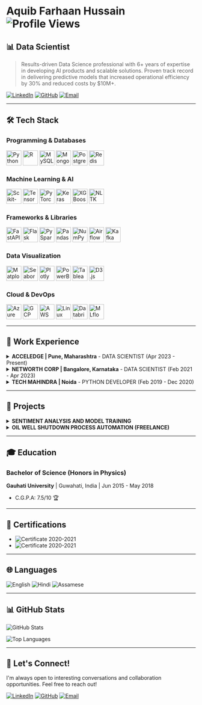 # Aquib Farhaan Hussain ![Profile Views](https://komarev.com/ghpvc/?username=aquib97&color=blue)

## 📊 Data Scientist

> Results-driven Data Science professional with 6+ years of expertise in developing AI products and scalable solutions. Proven track record in delivering predictive models that increased operational efficiency by 30% and reduced costs by $10M+.

[![LinkedIn](https://img.shields.io/badge/LinkedIn-0077B5?style=for-the-badge&logo=linkedin&logoColor=white)](https://linkedin.com/in/aquibfarhaan/) [![GitHub](https://img.shields.io/badge/GitHub-100000?style=for-the-badge&logo=github&logoColor=white)](https://github.com/aquib97) [![Email](https://img.shields.io/badge/Email-D14836?style=for-the-badge&logo=gmail&logoColor=white)](mailto:aquib.farhaan2@gmail.com)

---

## 🛠️ Tech Stack

### Programming & Databases
[<img src="https://cdn.jsdelivr.net/npm/simple-icons@v9/icons/python.svg" alt="Python" width="40" height="40">](https://www.python.org/)
[<img src="https://cdn.jsdelivr.net/npm/simple-icons@v9/icons/r.svg" alt="R" width="40" height="40">](https://www.r-project.org/)
[<img src="https://cdn.jsdelivr.net/npm/simple-icons@v9/icons/mysql.svg" alt="MySQL" width="40" height="40">](https://www.mysql.com/)
[<img src="https://cdn.jsdelivr.net/npm/simple-icons@v9/icons/mongodb.svg" alt="MongoDB" width="40" height="40">](https://www.mongodb.com/)
[<img src="https://cdn.jsdelivr.net/npm/simple-icons@v9/icons/postgresql.svg" alt="PostgreSQL" width="40" height="40">](https://www.postgresql.org/)
[<img src="https://cdn.jsdelivr.net/npm/simple-icons@v9/icons/redis.svg" alt="Redis" width="40" height="40">](https://redis.io/)

### Machine Learning & AI
[<img src="https://cdn.jsdelivr.net/npm/simple-icons@v9/icons/scikit-learn.svg" alt="Scikit-Learn" width="40" height="40">](https://scikit-learn.org/)
[<img src="https://cdn.jsdelivr.net/npm/simple-icons@v9/icons/tensorflow.svg" alt="TensorFlow" width="40" height="40">](https://www.tensorflow.org/)
[<img src="https://cdn.jsdelivr.net/npm/simple-icons@v9/icons/pytorch.svg" alt="PyTorch" width="40" height="40">](https://pytorch.org/)
[<img src="https://cdn.jsdelivr.net/npm/simple-icons@v9/icons/keras.svg" alt="Keras" width="40" height="40">](https://keras.io/)
[<img src="https://cdn.jsdelivr.net/npm/simple-icons@v9/icons/xgboost.svg" alt="XGBoost" width="40" height="40">](https://xgboost.readthedocs.io/)
[<img src="https://cdn.jsdelivr.net/npm/simple-icons@v9/icons/python.svg" alt="NLTK" width="40" height="40">](https://www.nltk.org/)

### Frameworks & Libraries
[<img src="https://cdn.jsdelivr.net/npm/simple-icons@v9/icons/fastapi.svg" alt="FastAPI" width="40" height="40">](https://fastapi.tiangolo.com/)
[<img src="https://cdn.jsdelivr.net/npm/simple-icons@v9/icons/flask.svg" alt="Flask" width="40" height="40">](https://flask.palletsprojects.com/)
[<img src="https://cdn.jsdelivr.net/npm/simple-icons@v9/icons/apache-spark.svg" alt="PySpark" width="40" height="40">](https://spark.apache.org/)
[<img src="https://cdn.jsdelivr.net/npm/simple-icons@v9/icons/pandas.svg" alt="Pandas" width="40" height="40">](https://pandas.pydata.org/)
[<img src="https://cdn.jsdelivr.net/npm/simple-icons@v9/icons/numpy.svg" alt="NumPy" width="40" height="40">](https://numpy.org/)
[<img src="https://cdn.jsdelivr.net/npm/simple-icons@v9/icons/apache-airflow.svg" alt="Airflow" width="40" height="40">](https://airflow.apache.org/)
[<img src="https://cdn.jsdelivr.net/npm/simple-icons@v9/icons/apache-kafka.svg" alt="Kafka" width="40" height="40">](https://kafka.apache.org/)

### Data Visualization
[<img src="https://cdn.jsdelivr.net/npm/simple-icons@v9/icons/python.svg" alt="Matplotlib" width="40" height="40">](https://matplotlib.org/)
[<img src="https://cdn.jsdelivr.net/npm/simple-icons@v9/icons/python.svg" alt="Seaborn" width="40" height="40">](https://seaborn.pydata.org/)
[<img src="https://cdn.jsdelivr.net/npm/simple-icons@v9/icons/plotly.svg" alt="Plotly" width="40" height="40">](https://plotly.com/)
[<img src="https://cdn.jsdelivr.net/npm/simple-icons@v9/icons/power-bi.svg" alt="PowerBI" width="40" height="40">](https://powerbi.microsoft.com/)
[<img src="https://cdn.jsdelivr.net/npm/simple-icons@v9/icons/tableau.svg" alt="Tableau" width="40" height="40">](https://www.tableau.com/)
[<img src="https://cdn.jsdelivr.net/npm/simple-icons@v9/icons/d3-dot-js.svg" alt="D3.js" width="40" height="40">](https://d3js.org/)

### Cloud & DevOps
[<img src="https://cdn.jsdelivr.net/npm/simple-icons@v9/icons/microsoftazure.svg" alt="Azure" width="40" height="40">](https://azure.microsoft.com/)
[<img src="https://cdn.jsdelivr.net/npm/simple-icons@v9/icons/googlecloud.svg" alt="GCP" width="40" height="40">](https://cloud.google.com/)
[<img src="https://cdn.jsdelivr.net/npm/simple-icons@v9/icons/amazonaws.svg" alt="AWS" width="40" height="40">](https://aws.amazon.com/)
[<img src="https://cdn.jsdelivr.net/npm/simple-icons@v9/icons/linux.svg" alt="Linux" width="40" height="40">](https://www.linux.org/)
[<img src="https://cdn.jsdelivr.net/npm/simple-icons@v9/icons/databricks.svg" alt="Databricks" width="40" height="40">](https://www.databricks.com/)
[<img src="https://cdn.jsdelivr.net/npm/simple-icons@v9/icons/mlflow.svg" alt="MLflow" width="40" height="40">](https://mlflow.org/)

---

## 💼 Work Experience

<details>
<summary><strong>ACCELEDGE | Pune, Maharashtra</strong> - DATA SCIENTIST (Apr 2023 - Present)</summary>

#### VOICE BOT PLATFORM
- Engineered a scalable voice bot integrated with dialer API, managing 10,000+ daily calls through MongoDB and temporary caching, resulting in 40% improved customer engagement.
- Created an end-to-end service for real-time audio interactions with speech-to-text transcription and multilingual support, reducing response time by 65% and increasing user satisfaction by 45%.
- Integrated GenAI (OpenAI + LangChain) to generate dynamic responses, boosting system efficiency by 35% and expanding language capabilities to support 8+ languages.
- Established a robust audio response pipeline with session-aware memory management, decreasing latency by 50% while maintaining 99.5% uptime.

#### WEB BOT PLATFORM
- Created a scalable chatbot platform for web and WhatsApp applications using JSON-based architecture, increasing user engagement by 55% and reducing customer service costs by 30%.
- Configured MongoDB for session management and applied RAG techniques with LLM and Hugging Face models, improving response accuracy by 40% and reducing processing time by 25%.
- Enhanced platform functionality with API integration, sentiment analysis, and multilingual support, resulting in 65% higher user retention and 70% faster query resolution.

#### AUDIO PROCESSING AND NLP AUTOMATION
- Constructed FastAPI microservices for multilingual audio pipelines with SpeechBrain and Google STT, processing 5,000+ monthly audio files with 98% accuracy.
- Architected APIs with flexible input support, token-based security, and fault handling, reducing system failures by 75% and improving cross-language NLP task efficiency by 60%.

#### DATA SCRAPING AND AUTOMATION
- Developed Selenium-based web scraping tool that reduced manual data collection time by 90%, extracting and processing 500+ data files daily.
- Established post-processing pipelines and daily logging system integrated with SQL database, enabling real-time visualization that improved decision-making speed by 70%.
</details>

<details>
<summary><strong>NETWORTH CORP | Bangalore, Karnataka</strong> - DATA SCIENTIST (Feb 2021 - Apr 2023)</summary>

#### TOTAL EXTRACT LOSS OPTIMIZATION
- Conducted root cause analysis using regression techniques and Shap value-driven feature importance, identifying 8 key factors affecting yield loss.
- Formulated optimal process control parameters based on historical data analysis, resulting in 0.65% yield increase and $450K annual savings.
- Engineered scalable data models and pipelines that accelerated analysis of high-volume datasets by 40%, enabling weekly instead of monthly reporting.

#### SPACE OPTIMIZATION
- Devised an optimization algorithm for SKU combination in route assembly, maximizing truck space utilization by 35% and reducing transportation costs by $300K monthly.

#### ELECTRICITY FORECAST IN BREWERIES
- Analyzed 15-minute interval electricity consumption patterns across brewery operations, identifying peak usage periods and optimization opportunities.
- Applied time series forecasting techniques achieving 90% prediction accuracy with LSTM models, enabling 15% reduction in electricity costs through optimized scheduling.

#### OTHER ACHIEVEMENTS
- Programmed an automation tool for MRP controller validation and SAP responsibility management, handling 20+ daily incidents automatically and reducing manual processing time by 85%.
- Built an SLA breach monitoring system with automated alerts, helping prioritize critical cases and contributing to $10M cost savings through improved incident management.
</details>

<details>
<summary><strong>TECH MAHINDRA | Noida</strong> - PYTHON DEVELOPER (Feb 2019 - Dec 2020)</summary>

- Created Python-based data processing applications that improved operational efficiency by 30% and reduced manual data handling by 65%.
- Established ETL processes using Pandas and NumPy, processing 2TB+ of data monthly from various sources with 99.8% accuracy.
- Developed RESTful APIs with Flask that decreased system integration time by 40% and enabled real-time data exchange between 5+ systems.
- Collaborated with cross-functional teams to deliver data-driven solutions that reduced decision-making time by 50%.
- Systematized reporting processes, cutting report generation time by 75% and eliminating errors while improving data visualization by 60%.
</details>

---

## 🚀 Projects

<details>
<summary><strong>SENTIMENT ANALYSIS AND MODEL TRAINING</strong></summary>

- Processed and analyzed 1.6M Twitter records to classify sentiment with 92% accuracy, improving customer insight generation by 40%.
- Evaluated multiple models (GloVe+Stacked Bi-LSTM, ANN, Logistic Regression), achieving 15% performance improvement over baseline models.
</details>

<details>
<summary><strong>OIL WELL SHUTDOWN PROCESS AUTOMATION (FREELANCE)</strong></summary>

- Examined neighboring well behavior within specified radius of center well shutdown, analyzing 13GB of data from 60 wells.
- Applied predictive analysis techniques that reduced shutdown planning time by 65% and improved production forecasting accuracy by 30%.
- Automated visualization process, enabling stakeholders to identify patterns 5x faster and make data-driven decisions.
</details>

---

## 🎓 Education

### Bachelor of Science (Honors in Physics)
**Gauhati University** | Guwahati, India | Jun 2015 - May 2018
- C.G.P.A: 7.5/10 🏆

---

## 📜 Certifications

- ![Certificate](https://img.shields.io/badge/Certificate-Machine_Learning_Masters%20iNeuron%20Intelligence-blue) 2020-2021
- ![Certificate](https://img.shields.io/badge/Certificate-Business_Analytics_Masters%20iNeuron%20Intelligence-orange) 2020-2021

---

## 🌐 Languages

![English](https://img.shields.io/badge/English-Fluent-blue)
![Hindi](https://img.shields.io/badge/Hindi-Native-green)
![Assamese](https://img.shields.io/badge/Assamese-Native-green)

---

## 📊 GitHub Stats

![GitHub Stats](https://github-readme-stats.vercel.app/api?username=aquib97&show_icons=true&theme=radical)

![Top Languages](https://github-readme-stats.vercel.app/api/top-langs/?username=aquib97&layout=compact&theme=radical)

---

## 🤝 Let's Connect!

I'm always open to interesting conversations and collaboration opportunities. Feel free to reach out!

[![LinkedIn](https://img.shields.io/badge/Let's_connect_on-LinkedIn-0077B5?style=for-the-badge&logo=linkedin&logoColor=white)](https://linkedin.com/in/aquibfarhaan/)
[![GitHub](https://img.shields.io/badge/Check_my_repos_on-GitHub-100000?style=for-the-badge&logo=github&logoColor=white)](https://github.com/aquib97)
[![Email](https://img.shields.io/badge/Send_me_an-Email-D14836?style=for-the-badge&logo=gmail&logoColor=white)](mailto:aquib.farhaan2@gmail.com)
